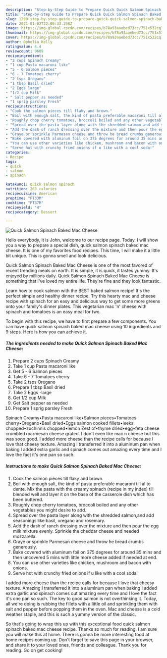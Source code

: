 ```yaml
---
description: "Step-by-Step Guide to Prepare Quick Quick Salmon Spinach Baked Mac Cheese"
title: "Step-by-Step Guide to Prepare Quick Quick Salmon Spinach Baked Mac Cheese"
slug: 1290-step-by-step-guide-to-prepare-quick-quick-salmon-spinach-baked-mac-cheese
date: 2021-01-02T22:00:33.298Z
image: https://img-global.cpcdn.com/recipes/b78a93aaebed73cc/751x532cq70/quick-salmon-spinach-baked-mac-cheese-recipe-main-photo.jpg
thumbnail: https://img-global.cpcdn.com/recipes/b78a93aaebed73cc/751x532cq70/quick-salmon-spinach-baked-mac-cheese-recipe-main-photo.jpg
cover: https://img-global.cpcdn.com/recipes/b78a93aaebed73cc/751x532cq70/quick-salmon-spinach-baked-mac-cheese-recipe-main-photo.jpg
author: Ophelia Kelly
ratingvalue: 4.4
reviewcount: 9609
recipeingredient:
- "2 cups Spinach Creamy"
- "1 cup Pasta macaroni like"
- "5 - 6 Salmon pieces"
- "6 - 7 Tomatoes cherry"
- "2 tsps Oregano"
- "1 tbsp Basil dried"
- "2 Eggs large"
- "1/2 cup Milk"
- " Salt pepper as needed"
- "1 sprig parsley Fresh"
recipeinstructions:
- "Cook the salmon pieces till flaky and brown."
- "Boil with enough salt, the kind of pasta preferable macaroni till al to dente. Mix the pasta with the creamy spinach (recipe in my index) till blended well and layer it on the base of the casserole dish which has been buttered."
- "Roughly chop cherry tomatoes, broccoli boiled and any other vegetables you might desire to add."
- "Spread over the pasta layer along with the shredded salmon,and add seasonings like basil, oregano and rosemary."
- "Add the dash of ranch dressing over the mixture and then pour the egg milk mixture evenly. Sprinkle the cheddar cheese and needed mozzarella."
- "Graye or sprinkle Parmesan cheese and throw he bread crumbs generously."
- "Bake covered with aluminum foil on 375 degrees for around 35 mins and then uncovered 5 mins with little more cheese added if needed at end."
- "You can use other varieties like chicken, mushroom and bacon with onions."
- "Serve hot with crunchy fried onions if u like with a cool soda!"
categories:
- Recipe
tags:
- quick
- salmon
- spinach

katakunci: quick salmon spinach 
nutrition: 263 calories
recipecuisine: American
preptime: "PT33M"
cooktime: "PT37M"
recipeyield: "4"
recipecategory: Dessert

---
```



![Quick Salmon Spinach Baked Mac Cheese](https://img-global.cpcdn.com/recipes/b78a93aaebed73cc/751x532cq70/quick-salmon-spinach-baked-mac-cheese-recipe-main-photo.jpg)

Hello everybody, it is John, welcome to our recipe page. Today, I will show you a way to prepare a special dish, quick salmon spinach baked mac cheese. It is one of my favorites food recipes. This time, I will make it a little bit unique. This is gonna smell and look delicious.

Quick Salmon Spinach Baked Mac Cheese is one of the most favored of recent trending meals on earth. It is simple, it is quick, it tastes yummy. It's enjoyed by millions daily. Quick Salmon Spinach Baked Mac Cheese is something that I've loved my entire life. They're fine and they look fantastic.

Learn how to cook salmon with the BEST baked salmon recipe! It&#39;s the perfect simple and healthy dinner recipe. Try this hearty mac and cheese recipe with spinach for an easy and delicious way to get some more greens onto your family&#39;s dinner plates. This vegetarian mac &#39;n&#39; cheese with spinach and tomatoes is an easy meal for two.


To begin with this recipe, we have to first prepare a few components. You can have quick salmon spinach baked mac cheese using 10 ingredients and 9 steps. Here is how you can achieve it.

<!--inarticleads1-->

##### The ingredients needed to make Quick Salmon Spinach Baked Mac Cheese:

1. Prepare 2 cups Spinach Creamy
1. Take 1 cup Pasta macaroni like
1. Get 5 - 6 Salmon pieces
1. Take 6 - 7 Tomatoes cherry
1. Take 2 tsps Oregano
1. Prepare 1 tbsp Basil dried
1. Take 2 Eggs -large
1. Get 1/2 cup Milk
1. Get  Salt pepper as needed
1. Prepare 1 sprig parsley Fresh


Spinach Creamy•Pasta macaroni like•Salmon pieces•Tomatoes cherry•Oregano•Basil dried•Eggs salmon cooked fillets•leeks chopped•zuchinnis chopped•lemon Zest of•thyme dried•egg•feta cheese crumbled•parmesan cheese grated. I don&#39;t even like mac n cheese but this was sooo good. I added more cheese than the recipe calls for because I love that cheesy texture. Amazing I transferred it into a aluminum pan when baking I added extra garlic and spinach comes out amazing every time and I love the fact it&#39;s one pan so such. 

<!--inarticleads2-->

##### Instructions to make Quick Salmon Spinach Baked Mac Cheese:

1. Cook the salmon pieces till flaky and brown.
1. Boil with enough salt, the kind of pasta preferable macaroni till al to dente. Mix the pasta with the creamy spinach (recipe in my index) till blended well and layer it on the base of the casserole dish which has been buttered.
1. Roughly chop cherry tomatoes, broccoli boiled and any other vegetables you might desire to add.
1. Spread over the pasta layer along with the shredded salmon,and add seasonings like basil, oregano and rosemary.
1. Add the dash of ranch dressing over the mixture and then pour the egg milk mixture evenly. Sprinkle the cheddar cheese and needed mozzarella.
1. Graye or sprinkle Parmesan cheese and throw he bread crumbs generously.
1. Bake covered with aluminum foil on 375 degrees for around 35 mins and then uncovered 5 mins with little more cheese added if needed at end.
1. You can use other varieties like chicken, mushroom and bacon with onions.
1. Serve hot with crunchy fried onions if u like with a cool soda!


I added more cheese than the recipe calls for because I love that cheesy texture. Amazing I transferred it into a aluminum pan when baking I added extra garlic and spinach comes out amazing every time and I love the fact it&#39;s one pan so such. The key to good salmon is not overthinking it. Today, all we&#39;re doing is rubbing the fillets with a little oil and sprinkling them with salt and pepper before popping them in the oven. Mac and cheese is a cold weather staple, and this is such a yummy version of the classic. 

So that's going to wrap this up with this exceptional food quick salmon spinach baked mac cheese recipe. Thanks so much for reading. I am sure you will make this at home. There is gonna be more interesting food at home recipes coming up. Don't forget to save this page in your browser, and share it to your loved ones, friends and colleague. Thank you for reading. Go on get cooking!
